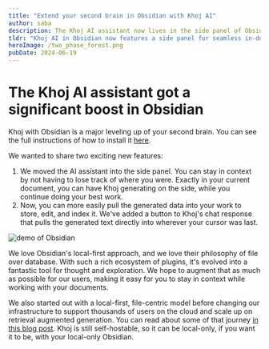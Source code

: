 ```yaml
---
title: "Extend your second brain in Obsidian with Khoj AI"
author: saba
description: The Khoj AI assistant now lives in the side panel of Obsidian, allowing you to stay in context while generating text. You can also easily pull the generated data into your work to store, edit, and index it.
tldr: "Khoj AI in Obsidian now features a side panel for seamless in-document assistance and a button for easy text integration, enhancing its compatibility with Obsidian's local-first philosophy and maintaining options for cloud scalability or local-only use."
heroImage: /two_phase_forest.png
pubDate: 2024-06-19
---
```


# The Khoj AI assistant got a significant boost in Obsidian

Khoj with Obsidian is a major leveling up of your second brain. You can see the full instructions of how to install it [here](https://docs.khoj.dev/clients/obsidian/#setup). 

We wanted to share two exciting new features:
1. We moved the AI assistant into the side panel. You can stay in context by not having to lose track of where you were. Exactly in your current document, you can have Khoj generating on the side, while you continue doing your best work.
2. Now, you can more easily pull the generated data into your work to store, edit, and index it. We've added a button to Khoj's chat response that pulls the generated text directly into wherever your cursor was last.

![demo of Obsidian](https://assets.khoj.dev/obsidian_khoj_side_panel_pak_telemedicine.gif)

We love Obsidian's local-first approach, and we love their philosophy of file over database. With such a rich ecosystem of plugins, it's evolved into a fantastic tool for thought and exploration. We hope to augment that as much as possible for our users, making it easy for you to stay in context while working with your documents. 

We also started out with a local-first, file-centric model before changing our infrastructure to support thousands of users on the cloud and scale up on retrieval augmented generation. You can read about some of that journey [in this blog post](/posts/one-year-in). Khoj is still self-hostable, so it can be local-only, if you want it to be, with your local-only Obsidian.